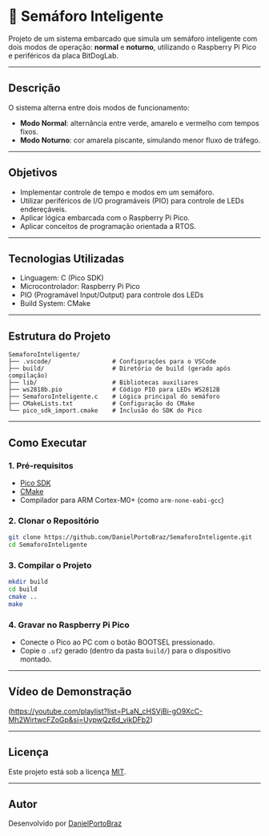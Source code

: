 # 🚦 Semáforo Inteligente

Projeto de um sistema embarcado que simula um semáforo inteligente com dois modos de operação: **normal** e **noturno**, utilizando o Raspberry Pi Pico e periféricos da placa BitDogLab.

---

## Descrição

O sistema alterna entre dois modos de funcionamento:

- **Modo Normal**: alternância entre verde, amarelo e vermelho com tempos fixos.
- **Modo Noturno**: cor amarela piscante, simulando menor fluxo de tráfego.

---

## Objetivos

- Implementar controle de tempo e modos em um semáforo.
- Utilizar periféricos de I/O programáveis (PIO) para controle de LEDs endereçáveis.
- Aplicar lógica embarcada com o Raspberry Pi Pico.
- Aplicar conceitos de programação orientada a RTOS.

---

## Tecnologias Utilizadas

- Linguagem: C (Pico SDK)
- Microcontrolador: Raspberry Pi Pico
- PIO (Programável Input/Output) para controle dos LEDs
- Build System: CMake

---

## Estrutura do Projeto

```
SemaforoInteligente/
├── .vscode/                 # Configurações para o VSCode
├── build/                   # Diretório de build (gerado após compilação)
├── lib/                     # Bibliotecas auxiliares
├── ws2818b.pio              # Código PIO para LEDs WS2812B
├── SemaforoInteligente.c    # Lógica principal do semáforo
├── CMakeLists.txt           # Configuração do CMake
└── pico_sdk_import.cmake    # Inclusão do SDK do Pico
```

---

## Como Executar

### 1. Pré-requisitos

- [Pico SDK](https://github.com/raspberrypi/pico-sdk)
- [CMake](https://cmake.org/)
- Compilador para ARM Cortex-M0+ (como `arm-none-eabi-gcc`)

### 2. Clonar o Repositório

```bash
git clone https://github.com/DanielPortoBraz/SemaforoInteligente.git
cd SemaforoInteligente
```

### 3. Compilar o Projeto

```bash
mkdir build
cd build
cmake ..
make
```

### 4. Gravar no Raspberry Pi Pico

- Conecte o Pico ao PC com o botão BOOTSEL pressionado.
- Copie o `.uf2` gerado (dentro da pasta `build/`) para o dispositivo montado.

---

## Vídeo de Demonstração 

(https://youtube.com/playlist?list=PLaN_cHSVjBi-gO9XcC-Mh2WirtwcFZoGp&si=UypwQz6d_vikDFb2)

---

## Licença

Este projeto está sob a licença [MIT](LICENSE).

---

## Autor

Desenvolvido por [DanielPortoBraz](https://github.com/DanielPortoBraz)


